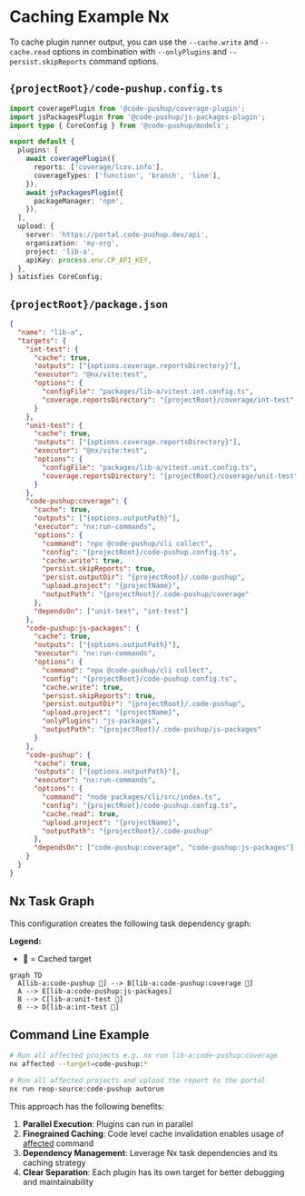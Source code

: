 # Caching Example Nx

To cache plugin runner output, you can use the `--cache.write` and `--cache.read` options in combination with `--onlyPlugins` and `--persist.skipReports` command options.

## `{projectRoot}/code-pushup.config.ts`

```ts
import coveragePlugin from '@code-pushup/coverage-plugin';
import jsPackagesPlugin from '@code-pushup/js-packages-plugin';
import type { CoreConfig } from '@code-pushup/models';

export default {
  plugins: [
    await coveragePlugin({
      reports: ['coverage/lcov.info'],
      coverageTypes: ['function', 'branch', 'line'],
    }),
    await jsPackagesPlugin({
      packageManager: 'npm',
    }),
  ],
  upload: {
    server: 'https://portal.code-pushup.dev/api',
    organization: 'my-org',
    project: 'lib-a',
    apiKey: process.env.CP_API_KEY,
  },
} satisfies CoreConfig;
```

## `{projectRoot}/package.json`

```json
{
  "name": "lib-a",
  "targets": {
    "int-test": {
      "cache": true,
      "outputs": ["{options.coverage.reportsDirectory}"],
      "executor": "@nx/vite:test",
      "options": {
        "configFile": "packages/lib-a/vitest.int.config.ts",
        "coverage.reportsDirectory": "{projectRoot}/coverage/int-test"
      }
    },
    "unit-test": {
      "cache": true,
      "outputs": ["{options.coverage.reportsDirectory}"],
      "executor": "@nx/vite:test",
      "options": {
        "configFile": "packages/lib-a/vitest.unit.config.ts",
        "coverage.reportsDirectory": "{projectRoot}/coverage/unit-test"
      }
    },
    "code-pushup:coverage": {
      "cache": true,
      "outputs": ["{options.outputPath}"],
      "executor": "nx:run-commands",
      "options": {
        "command": "npx @code-pushup/cli collect",
        "config": "{projectRoot}/code-pushup.config.ts",
        "cache.write": true,
        "persist.skipReports": true,
        "persist.outputDir": "{projectRoot}/.code-pushup",
        "upload.project": "{projectName}",
        "outputPath": "{projectRoot}/.code-pushup/coverage"
      },
      "dependsOn": ["unit-test", "int-test"]
    },
    "code-pushup:js-packages": {
      "cache": true,
      "outputs": ["{options.outputPath}"],
      "executor": "nx:run-commands",
      "options": {
        "command": "npx @code-pushup/cli collect",
        "config": "{projectRoot}/code-pushup.config.ts",
        "cache.write": true,
        "persist.skipReports": true,
        "persist.outputDir": "{projectRoot}/.code-pushup",
        "upload.project": "{projectName}",
        "onlyPlugins": "js-packages",
        "outputPath": "{projectRoot}/.code-pushup/js-packages"
      }
    },
    "code-pushup": {
      "cache": true,
      "outputs": ["{options.outputPath}"],
      "executor": "nx:run-commands",
      "options": {
        "command": "node packages/cli/src/index.ts",
        "config": "{projectRoot}/code-pushup.config.ts",
        "cache.read": true,
        "upload.project": "{projectName}",
        "outputPath": "{projectRoot}/.code-pushup"
      },
      "dependsOn": ["code-pushup:coverage", "code-pushup:js-packages"]
    }
  }
}
```

## Nx Task Graph

This configuration creates the following task dependency graph:

**Legend:**

- 🐳 = Cached target

```mermaid
graph TD
  A[lib-a:code-pushup 🐳] --> B[lib-a:code-pushup:coverage 🐳]
  A --> E[lib-a:code-pushup:js-packages]
  B --> C[lib-a:unit-test 🐳]
  B --> D[lib-a:int-test 🐳]
```

## Command Line Example

```bash
# Run all affected projects e.g. nx run lib-a:code-pushup:coverage
nx affected --target=code-pushup:*

# Run all affected projects and upload the report to the portal
nx run reop-source:code-pushup autorun
```

This approach has the following benefits:

1. **Parallel Execution**: Plugins can run in parallel
2. **Finegrained Caching**: Code level cache invalidation enables usage of [affected](https://nx.dev/recipes/affected-tasks) command
3. **Dependency Management**: Leverage Nx task dependencies and its caching strategy
4. **Clear Separation**: Each plugin has its own target for better debugging and maintainability
